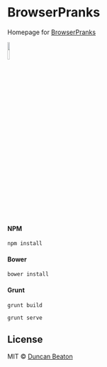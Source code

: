 # BrowserPranks

Homepage for [BrowserPranks](http://dunckr.github.io/browserpranks/dist)

<img src="https://raw.github.com/dunckr/browserpranks/gh-pages/app/images/mascot.png" style="width: 10%;" />

#### NPM

`npm install`

#### Bower

`bower install`

#### Grunt

`grunt build`

`grunt serve`

## License

MIT © [Duncan Beaton](http://dunckr.com)
